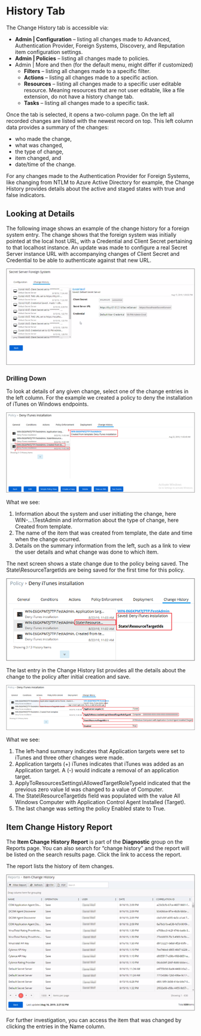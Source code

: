 [title]: # (History Tab)
[tags]: # (user interface,console,overview)
[priority]: # (1)
# History Tab

The Change History tab is accessible via:

* __Admin | Configuration__ – listing all changes made to Advanced, Authentication Provider, Foreign Systems, Discovery, and Reputation item configuration settings.
* __Admin | Policies__ – listing all changes made to policies.
* Admin | More and then (for the default menu, might differ if customized)
  * __Filters__ – listing all changes made to a specific filter.
  * __Actions__ – listing all changes made to a specific action.
  * __Resources__ – listing all changes made to a specific user editable resource. Meaning resources that are not user editable, like a file extension, do not have a history change tab.
  * __Tasks__ – listing all changes made to a specific task.
<!--  * __Tools | File Upload__ – listing all file uploads. -->

Once the tab is selected, it opens a two-column page. On the left all recorded changes are listed with the newest record on top. This left column data provides a summary of the changes:

* who made the change,
* what was changed,
* the type of change,
* item changed, and
* date/time of the change.

For any changes made to the Authentication Provider for Foreign Systems, like changing from NTLM to Azure Active Directory for example, the Change History provides details about the active and staged states with true and false indicators.

## Looking at Details

The following image shows an example of the change history for a foreign system entry. The change shows that the foreign system was initially pointed at the local host URL, with a Credential and Client Secret pertaining to that localhost instance. An update was made to configure a real Secret Server instance URL with accompanying changes of Client Secret and Credential to be able to authenticate against that new URL.

![Change History for Foreign Systems](images/config-history/change-hi-tab-fs-2.png)

### Drilling Down

To look at details of any given change, select one of the change entries in the left column. For the example we created a policy to deny the installation of iTunes on Windows endpoints. 

![Details on the Change History](images/config-history/change-policy-1.png)

What we see:

1. Information about the system and user initiating the change, here WIN-...\TestAdmin and information about the type of change, here Created from template.
1. The name of the item that was created from template, the date and time when the change ocurred.
1. Details on the summary information from the left, such as a link to view the user details and what change was done to which item.

The next screen shows a state change due to the policy being saved. The State\ResourceTargetIds are being saved for the first time for this policy.

![Change History on item save](images/config-history/change-policy-2.png)

The last entry in the Change History list provides all the details about the change to the policy after initial creation and save.

![Change History on item changes](images/config-history/change-policy-3.png)

What we see:

1. The left-hand summary indicates that Application targets were set to iTunes and three other changes were made.
1. Application targets (+) iTunes indicates that iTunes was added as an Application target. A (-) would indicate a removal of an application target.
1. ApplyToResourcesSettings\AllowedTargetRoleTypeId indicated that the previous zero value Id was changed to a value of Computer.
1. The State\ResourceTargetIds field was populated with the value All Windows Computer with Application Control Agent Installed (Target).
1. The last change was setting the policy Enabled state to True.

## Item Change History Report

<!-- _TODO: Add a SCREEN CAPTURE of details when clicking on the name column entry._ -->
The __Item Change History Report__ is part of the __Diagnostic__ group on the Reports page. You can also search for “change history” and the report will be listed on the search results page. Click the link to access the report.

The report lists the history of item changes.

![Item Change History Report](images/config-history/change-item-report.png)

For further investigation, you can access the item that was changed by clicking the entries in the Name column.
